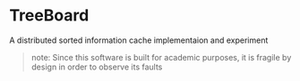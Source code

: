 # TreeBoard

A distributed sorted information cache implementaion and experiment

> note: Since this software is built for academic purposes, it is fragile by design in order to observe its faults